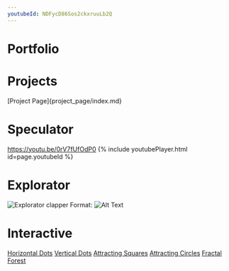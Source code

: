 ```yaml
---
youtubeId: NDFycD86Sos2ckxruuLb2Q
---
```


# Portfolio

# Projects

[Project Page]{project_page/index.md}

# Speculator
https://youtu.be/0rV7fUfOdP0
{% include youtubePlayer.html id=page.youtubeId %}

# Explorator
![Explorator clapper](/images/explorator_clapper_actuator.jpeg)
Format: ![Alt Text](url)

# Interactive
[Horizontal Dots](horizontal_dots/index.html)
[Vertical Dots](vertical_dots/index.html)
[Attracting Squares](attracting_squares/index.html)
[Attracting Circles](attracting_circles/index.html)
[Fractal Forest](fractals/index.html)
